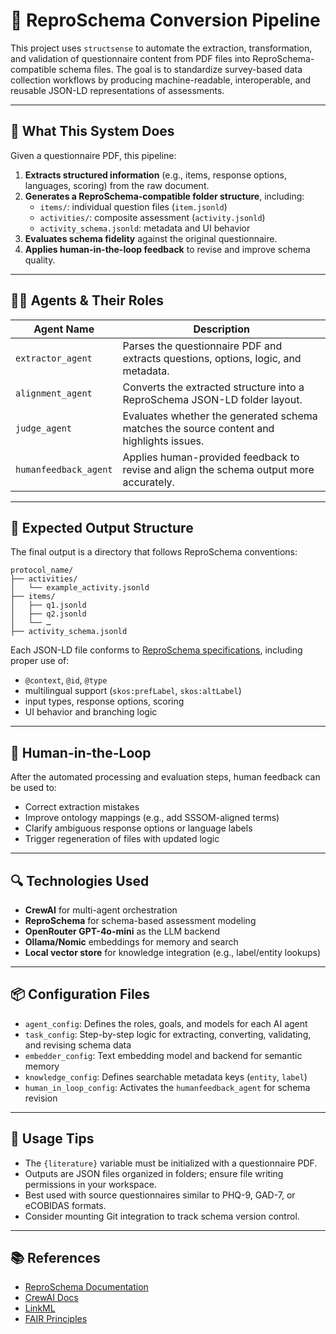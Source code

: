 # 🧠 ReproSchema Conversion Pipeline

This project uses `structsense` to automate the extraction, transformation, and validation of questionnaire content from PDF files into ReproSchema-compatible schema files. The goal is to standardize survey-based data collection workflows by producing machine-readable, interoperable, and reusable JSON-LD representations of assessments.

---

## 🔧 What This System Does

Given a questionnaire PDF, this pipeline:

1. **Extracts structured information** (e.g., items, response options, languages, scoring) from the raw document.
2. **Generates a ReproSchema-compatible folder structure**, including:
   - `items/`: individual question files (`item.jsonld`)
   - `activities/`: composite assessment (`activity.jsonld`)
   - `activity_schema.jsonld`: metadata and UI behavior
3. **Evaluates schema fidelity** against the original questionnaire.
4. **Applies human-in-the-loop feedback** to revise and improve schema quality.

---

## 🧑‍💼 Agents & Their Roles

| Agent Name           | Description |
|----------------------|-------------|
| `extractor_agent`    | Parses the questionnaire PDF and extracts questions, options, logic, and metadata. |
| `alignment_agent`    | Converts the extracted structure into a ReproSchema JSON-LD folder layout. |
| `judge_agent`        | Evaluates whether the generated schema matches the source content and highlights issues. |
| `humanfeedback_agent`| Applies human-provided feedback to revise and align the schema output more accurately. |

---

## 📁 Expected Output Structure

The final output is a directory that follows ReproSchema conventions:
```
protocol_name/
├── activities/
│   └── example_activity.jsonld
├── items/
│   ├── q1.jsonld
│   ├── q2.jsonld
│   └── …
├── activity_schema.jsonld
```

Each JSON-LD file conforms to [ReproSchema specifications](https://www.repronim.org/reproschema/), including proper use of:
- `@context`, `@id`, `@type`
- multilingual support (`skos:prefLabel`, `skos:altLabel`)
- input types, response options, scoring
- UI behavior and branching logic

---

## 🧠 Human-in-the-Loop

After the automated processing and evaluation steps, human feedback can be used to:
- Correct extraction mistakes
- Improve ontology mappings (e.g., add SSSOM-aligned terms)
- Clarify ambiguous response options or language labels
- Trigger regeneration of files with updated logic

---

## 🔍 Technologies Used

- **CrewAI** for multi-agent orchestration
- **ReproSchema** for schema-based assessment modeling
- **OpenRouter GPT-4o-mini** as the LLM backend
- **Ollama/Nomic** embeddings for memory and search
- **Local vector store** for knowledge integration (e.g., label/entity lookups)

---

## 📦 Configuration Files

- `agent_config`: Defines the roles, goals, and models for each AI agent
- `task_config`: Step-by-step logic for extracting, converting, validating, and revising schema data
- `embedder_config`: Text embedding model and backend for semantic memory
- `knowledge_config`: Defines searchable metadata keys (`entity`, `label`)
- `human_in_loop_config`: Activates the `humanfeedback_agent` for schema revision

---

## 🧪 Usage Tips

- The `{literature}` variable must be initialized with a questionnaire PDF.
- Outputs are JSON files organized in folders; ensure file writing permissions in your workspace.
- Best used with source questionnaires similar to PHQ-9, GAD-7, or eCOBIDAS formats.
- Consider mounting Git integration to track schema version control.

---

## 📚 References

- [ReproSchema Documentation](https://www.repronim.org/reproschema/)
- [CrewAI Docs](https://docs.crewai.com/)
- [LinkML](https://linkml.io)
- [FAIR Principles](https://www.go-fair.org/fair-principles/)
